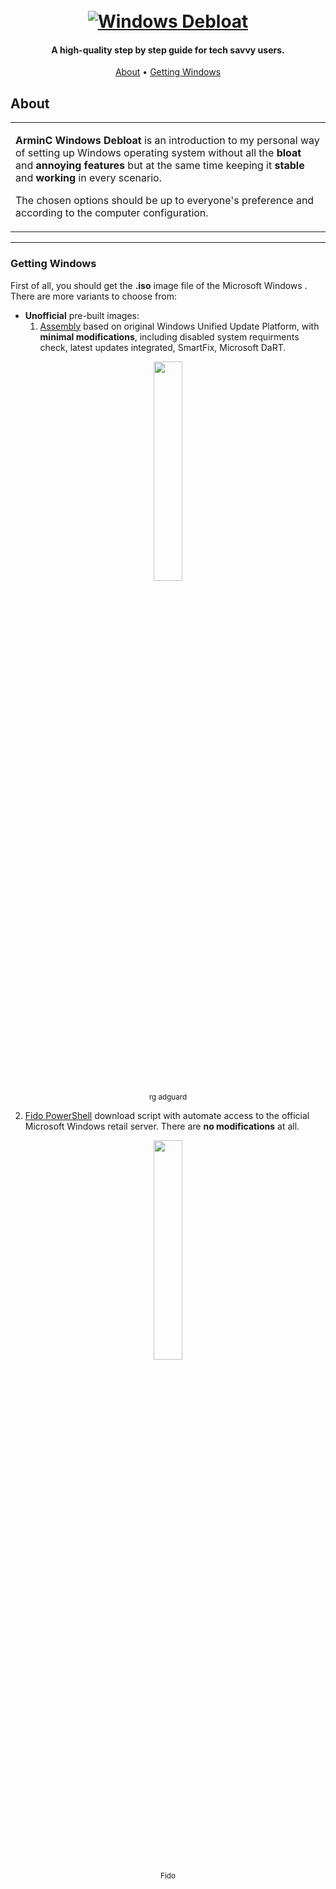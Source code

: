 <h1 align="center">
  <br>
  <a href="https://github.com/ArmynC/ArminC-Windows-Debloat/archive/refs/heads/main.zip"><img src="https://raw.githubusercontent.com/ArmynC/ArminC-Windows-Debloat/main/img/arminc_windows_debloat.svg" alt="Windows Debloat"></a>
</h1>

<h4 align="center">A high-quality step by step guide for tech savvy users.</h4>

<p align="center">
  <a href="#about">About</a> •
  <a href="#Getting Windows">Getting Windows</a>
</p>

 ## About

<table>
<tr>
<td>

**ArminC Windows Debloat** is an introduction to my personal way of setting up Windows operating system without all the **bloat** and **annoying features** but at the same time keeping it **stable** and **working** in every scenario.

The chosen options should be up to everyone's preference and according to the computer configuration.

</td>
</tr>
</table>

---

### Getting Windows

First of all, you should get the **.iso** image file of the Microsoft Windows . There are more variants to choose from:
- **Unofficial** pre-built images:
  1. [Assembly](https://forum-rg--adguard-net.translate.goog/forums/windows-11.76/?_x_tr_sl=ro&_x_tr_tl=en&_x_tr_hl=en&_x_tr_pto=wapp "Assembly") based on original Windows Unified Update Platform, with **minimal modifications**, including disabled system requirments check, latest updates integrated, SmartFix, Microsoft DaRT. 
<p align="center">
<img src="https://raw.githubusercontent.com/ArmynC/ArminC-Windows-Debloat/main/img/rg_adguard.png" width="30%" height="30%">
<br>
<sub>rg adguard</sub>
</p>

  2. [Fido PowerShell](https://github.com/pbatard/Fido "Fido PowerShell") download script with automate access to the official Microsoft Windows retail server. There are **no modifications** at all.
<p align="center">
<img src="https://raw.githubusercontent.com/ArmynC/ArminC-Windows-Debloat/main/img/fido.png" width="30%" height="30%">
<br>
<sub>Fido</sub>
</p>
